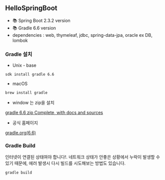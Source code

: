 ## HelloSpringBoot 

- 📚 Spring Boot 2.3.2 version
- 📚 Gradle 6.6 version
- dependencies : web, thymeleaf, jdbc, spring-data-jpa, oracle ex DB, lombok

### Gradle 설치
- Unix - base
```
sdk install gradle 6.6
```
- macOS
```
brew install gradle
```
- window 는 zip을 설치

[gradle 6.6 zip Complete, with docs and sources](https://gradle.org/next-steps/?version=6.6&format=all)

- 공식 홈페이지

[gradle.org(6.6)](https://gradle.org/install/)

### Gradle Build
인터넷이 연결된 상태여야 합니다!. 네트워크 상태가 안좋은 상황에서 누락이 발생할 수 있기 때문에, 에러 발생시 다시 빌드를 시도해보는 방법도 있습니다.
```
gradle build
```

